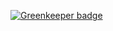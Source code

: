 
[![Greenkeeper badge](https://badges.greenkeeper.io/AvraamMavridis/react-native-playground.svg)](https://greenkeeper.io/)
